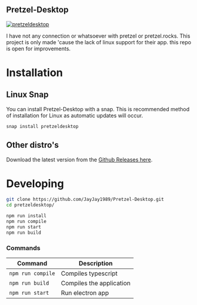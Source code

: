 ## Pretzel-Desktop

[![pretzeldesktop](https://snapcraft.io//pretzeldesktop/badge.svg)](https://snapcraft.io/pretzeldesktop)

I have not any connection or whatsoever with pretzel or pretzel.rocks. This project is only made 'cause the lack of linux support for their app.
this repo is open for improvements.

# Installation

## Linux Snap

You can install Pretzel-Desktop with a snap. This is recommended method of installation for Linux as automatic updates will occur.

```bash
snap install pretzeldesktop
```

## Other distro's

Download the latest version from the [Github Releases here](https://github.com/JayJay1989/Pretzel-Desktop/releases).

# Developing



```bash
git clone https://github.com/JayJay1989/Pretzel-Desktop.git
cd pretzeldesktop/

npm run install
npm run compile
npm run start
npm run build
```

### Commands
| Command   | Description  |
|---|---|
| `npm run compile`  | Compiles typescript  |
| `npm run build`  | Compiles the application  |
| `npm run start`  | Run electron app  |

 

 
